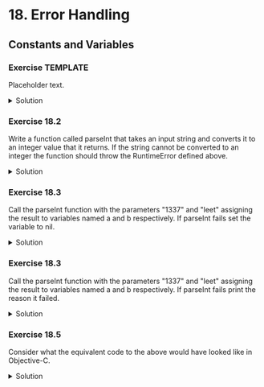 
# 18. Error Handling

## Constants and Variables

### Exercise TEMPLATE

Placeholder text.

<details>
<summary>Solution</summary>
```Swift

```
</details>

### Exercise 18.1

Define a basic error enumeration type called RuntimeError that you can throw and catch in the following exercises.   
The error should be capable of representing a message describing the problem that has occured. 
<details>
<summary>Solution</summary>
```Swift
enum RuntimeError : Error
{
    case genericError(String)
}
```
</details>


### Exercise 18.2

Write a function called parseInt that takes an input string and converts it to an integer value that it returns. If the string cannot be converted to an integer the function should throw the RuntimeError defined above.
<details>
<summary>Solution</summary>
```Swift
func parseInt(text : String!) throws -> Int {
    if let result = Int(text) {
        return result
    } else {
        throw RuntimeError.genericError("Could not convert the string '\(text!)' to an Int")
    }
}
```
</details>

### Exercise 18.3

Call the parseInt function with the parameters "1337" and "leet" assigning the result to variables named a and b respectively. If parseInt fails set the variable to nil.
<details>
<summary>Solution</summary>
```Swift
let a = try? parseInt(text:"1337")
let b = try? parseInt(text:"leet")
```
</details>

### Exercise 18.3

Call the parseInt function with the parameters "1337" and "leet" assigning the result to variables named a and b respectively. If parseInt fails print the reason it failed.
<details>
<summary>Solution</summary>
```Swift
do {

    let a = try parseInt(text:"1337")
    let b = try parseInt(text:"leet")
    
} catch RuntimeError.genericError(let message)  {
    print(message)
}

```
</details>

### Exercise 18.4

Write a function called addStrings that takes two strings as parameters and returns their sum as an Int. If any of the parameters are incorrect an error should be thrown.
<details>
<summary>Solution</summary>
```Swift
func addStrings(a:String!, b:String!) throws -> Int {
    return try parseInt(text: a) + parseInt(text: b)
}

try? addStrings(a:"17",b:"4711")
try? addStrings(a:"17",b:"leet")
```
</details>

### Exercise 18.5

Consider what the equivalent code to the above would have looked like in Objective-C.
<details>
<summary>Solution</summary>
```Objective-C

// NSNumber is used so that nil can represent failure.

NSNumber * ParseInt(NSString * a, NSError **error) {
  NSParameterAssert(a != nil);
  NSScanner * scanner = [NSScanner scannerWithString:a];
  NSInteger integer = 0;
  BOOL success = [scanner scanInteger:&integer];
  if (!success) {
    if (error != nil) {
      *error = [NSError errorWithDomain:@"RuntimeError" code:0 description:@"Could not convert string to integer."];
    }
    return nil;
  }
  
  return [NSNumber numberWithInteger:integer];  
}

NSNumber * AddStrings(NSString * a, NSString * b, NSError **error) {
  NSParameterAssert(a != nil);
  NSParameterAssert(b != nil);
  
  NSNumber * an = ParseInt(a,error);
  if (an == nil) {
    return nil;
  }
  NSNumber * bn = ParseInt(b,error);
  if (bn == nil) {
    return nil;
  }
  
  NSNumber * result = [NSNumber numberWithInteger:an.integerValue + bn.integerValue];
  return result;  
}

// do-catch equivalent
NSError * error = nil;
NSNumber * sum = AddStrings("17","4711",&error);
if (sum == nil) {
  NSLog(@"Error %@", error);
}

// try? equivalent
NSNumber * sum = AddStrings("17","4711",nil);
```
</details>

func splitAndApply(list:[String], closure:((String,String) throws->Int)) rethrows -> Int
{
    var result = 0
    for x in list {
        let split = x.components(separatedBy: " ")
        if (split.count == 2) {
            result += try closure(split[0],split[1])
        }
    }
    
    return result
}

### Exercise 18.6

Write a function called splitAndApply that takes an array of Strings and a closure as parameters. The closure should take two String parameters and return an Int.

The split and apply function should attempt to split each string in the array it is passed on space characters and if a string is
split into exactly two part call the closure with those parts. 

The splitAndApply function should return the sum of the output of calle to the closure.

Pass the below array to the function and pass the addStrings function as the closure parameter.

let items = ["Orange", "1 1", "4711", "2 8"]

<details>
<summary>Solution</summary>
```Swift
func splitAndApply(list:[String], closure:((String,String) throws->Int)) rethrows -> Int
{
    var result = 0
    for x in list {
        let split = x.components(separatedBy: " ")
        if (split.count == 2) {
            result += try closure(split[0],split[1])
        }
    }
    
    return result
}

let items = ["Orange", "1 1", "4711", "2 8"]
let result = try splitAndApply(list: items, closure: addStrings) // The result should be 12

```
</details>



